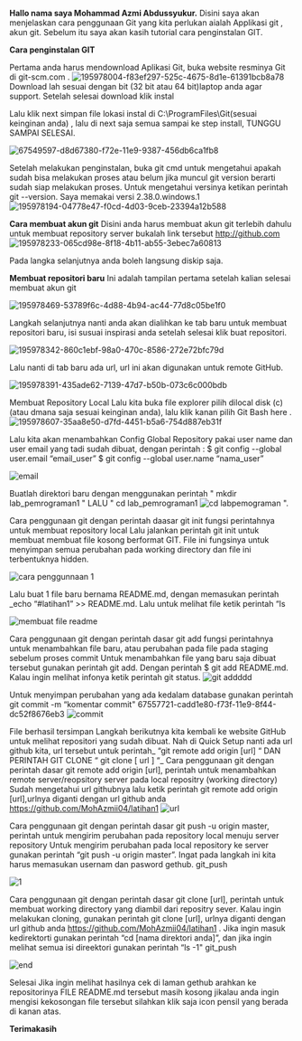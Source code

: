 **Hallo nama saya Mohammad Azmi Abdussyukur.** Disini saya akan menjelaskan cara penggunaan Git yang kita perlukan aialah Applikasi git , akun git. Sebelum itu saya akan kasih tutorial cara penginstalan GIT.

**Cara penginstalan GIT**

Pertama anda harus mendownload Aplikasi Git, buka website resminya Git di git-scm.com .
![195978004-f83ef297-525c-4675-8d1e-61391bcb8a78](https://user-images.githubusercontent.com/115864496/196386932-2ded26b9-09ef-4732-bae0-97e6035c2349.png)
 Download lah sesuai dengan bit (32 bit atau 64 bit)laptop anda agar support. Setelah selesai download klik instal

Lalu klik next simpan file lokasi instal di C:\ProgramFiles\Git(sesuai keinginan anda) , lalu di next saja semua sampai ke step install, TUNGGU SAMPAI SELESAI.

![67549597-d8d67380-f72e-11e9-9387-456db6ca1fb8](https://user-images.githubusercontent.com/115864496/196388507-e277a256-20bf-46be-a17f-1effae993bba.png)

Setelah melakukan penginstalan, buka git cmd untuk mengetahui apakah sudah bisa melakukan proses atau belum jika muncul git version berarti sudah siap melakukan proses. Untuk mengetahui versinya ketikan perintah git --version. Saya memakai versi 2.38.0.windows.1
![195978194-04778e47-f0cd-4d03-9ceb-23394a12b588](https://user-images.githubusercontent.com/115864496/196388786-2a7a0bb3-cf92-4642-8956-f291bba8b859.png)

**Cara membuat akun git**
Disini anda harus membuat akun git terlebih dahulu untuk membuat repository server bukalah link tersebut http://github.com
![195978233-065cd98e-8f18-4b11-ab55-3ebec7a60813](https://user-images.githubusercontent.com/115864496/196389090-91a71f79-3f43-4864-b7c3-7d45c0abdc21.png)

Pada langka selanjutnya anda boleh langsung diskip saja.

**Membuat repositori baru**
Ini adalah tampilan pertama setelah kalian selesai membuat akun git

![195978469-53789f6c-4d88-4b94-ac44-77d8c05be1f0](https://user-images.githubusercontent.com/115864496/196391143-95798c95-df44-4009-92c7-2fee2e450e8d.png)


Langkah selanjutnya nanti anda akan dialihkan ke tab baru untuk membuat repositori baru, isi susuai inspirasi anda setelah selesai klik buat repositori.

![195978342-860c1ebf-98a0-470c-8586-272e72bfc79d](https://user-images.githubusercontent.com/115864496/196391466-b49ff5eb-6813-4863-9ab0-44b1dd522687.png)


Lalu nanti di tab baru ada url, url ini akan digunakan untuk remote GitHub.

![195978391-435ade62-7139-47d7-b50b-073c6c000bdb](https://user-images.githubusercontent.com/115864496/196391809-9f10f727-a4e3-4b15-be20-0c83b4453c21.png)


Membuat Repository Local
Lalu kita buka file explorer pilih dilocal disk (c) (atau dmana saja sesuai keinginan anda), lalu klik kanan pilih Git Bash here .
![195978607-35aa8e50-d7fd-4451-b5a6-754d887eb31f](https://user-images.githubusercontent.com/115864496/196393358-475135a6-01d4-4124-b20d-6da8c349a77c.png)

Lalu kita akan menambahkan Config Global Repository pakai user name dan user email yang tadi sudah dibuat, dengan perintah : $ git config --global user.email “email_user” $ git config --global user.name “nama_user”

![email](https://user-images.githubusercontent.com/115864496/196398009-156e62c6-8484-4fb6-8304-66a4d7b3b613.png)


Buatlah direktori baru dengan menggunakan perintah " mkdir lab_pemrograman1 " LALU " cd lab_pemrograman1 ![cd labpemograman](https://user-images.githubusercontent.com/115864496/196398284-02c1aa5d-ef66-48e6-90c6-f38b69b336b5.png)
 ".

Cara penggunaan git dengan perintah daasar git init fungsi perintahnya untuk membuat repository local
Lalu jalankan perintah git init untuk membuat membuat file kosong berformat GIT. File ini fungsinya untuk menyimpan semua perubahan pada working directory dan file ini terbentuknya hidden.

![cara penggunnaan 1](https://user-images.githubusercontent.com/115864496/196398749-eecce526-b3ea-4450-b13b-ec177a23915f.png)


Lalu buat 1 file baru bernama README.md, dengan memasukan perintah _echo “#latihan1” >> README.md. Lalu untuk melihat file ketik perintah “ls

![membuat file readme](https://user-images.githubusercontent.com/115864496/196398850-395c54b5-0293-46c1-a495-4a73bb20f060.png)


Cara penggunaan git dengan perintah dasar git add fungsi perintahnya untuk menambahkan file baru, atau perubahan pada file pada staging sebelum proses commit
Untuk menambahkan file yang baru saja dibuat tersebut gunakan perintah git add. Dengan perintah $ git add README.md. Kalau ingin melihat infonya ketik perintah git status. 
![git addddd](https://user-images.githubusercontent.com/115864496/196596849-af6fde52-c639-4ee6-8d46-ad48b1ae679c.png)


Untuk menyimpan perubahan yang ada kedalam database gunakan perintah git commit -m “komentar commit" 67557721-cadd1e80-f73f-11e9-8f44-dc52f8676eb3
![commit](https://user-images.githubusercontent.com/115864496/196596983-2fee026a-1948-4ed4-9f71-97085a00a898.png)


File berhasil tersimpan
Langkah berikutnya kita kembali ke website GitHub untuk melihat repositori yang sudah dibuat. Nah di Quick Setup nanti ada url github kita, url tersebut untuk perintah_ “git remote add origin [url] “ DAN PERINTAH GIT CLONE “ git clone [ url ] “_
Cara penggunaan git dengan perintah dasar git remote add origin [url], perintah untuk menambahkan remote server/reopsitory server pada local repositry (working directory)
Sudah mengetahui url githubnya lalu ketik perintah git remote add origin [url],urlnya diganti dengan url github anda https://github.com/MohAzmii04/latihan1 
![url](https://user-images.githubusercontent.com/115864496/196597155-cd8fc19a-1373-42ef-b93f-2c6c31d9136f.png)

Cara penggunaan git dengan perintah dasar git push -u origin master, perintah untuk mengirim perubahan pada repository local menuju server repository
Untuk mengirim perubahan pada local repository ke server gunakan perintah “git push -u origin master”. Ingat pada langkah ini kita harus memasukan usernam dan pasword gethub. git_push

![1](https://user-images.githubusercontent.com/115864496/196597649-81c3940d-c87b-47df-9db1-ece2879146ce.png)


Cara penggunaan git dengan perintah dasar git clone [url], perintah untuk membuat working directory yang diambil dari repositry sever.
Kalau ingin melakukan cloning, gunakan perintah git clone [url], urlnya diganti dengan url github anda https://github.com/MohAzmii04/latihan1 . Jika ingin masuk kedirektorti gunakan perintah “cd [nama direktori anda]”, dan jika ingin melihat semua isi direektori gunakan perintah “ls -1" git_push

![end](https://user-images.githubusercontent.com/115864496/196597935-8cb1527a-160b-47fd-b30a-619fa62e6dea.png)

Selesai Jika ingin melihat hasilnya cek di laman gethub arahkan ke repositorinya
FILE README.md tersebut masih kosong jikalau anda ingin mengisi kekosongan file tersebut silahkan klik saja icon pensil yang berada di kanan atas.

**Terimakasih**
